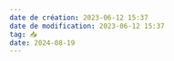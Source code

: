 ```yaml
---
date de création: 2023-06-12 15:37
date de modification: 2023-06-12 15:37
tag: 📥
date: 2024-08-19
---
```

